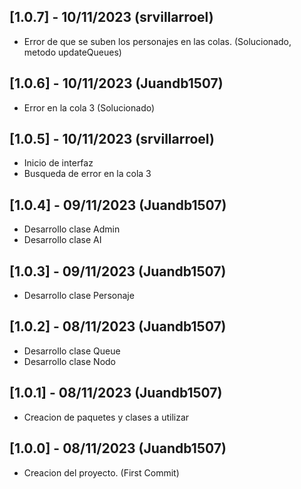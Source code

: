 ## [1.0.7] - 10/11/2023 (srvillarroel)

- Error de que se suben los personajes en las colas. (Solucionado, metodo updateQueues)

## [1.0.6] - 10/11/2023 (Juandb1507)

- Error en la cola 3 (Solucionado)

## [1.0.5] - 10/11/2023 (srvillarroel)

- Inicio de interfaz 
- Busqueda de error en la cola 3

## [1.0.4] - 09/11/2023 (Juandb1507)

- Desarrollo clase Admin
- Desarrollo clase AI

## [1.0.3] - 09/11/2023 (Juandb1507)

- Desarrollo clase Personaje 

## [1.0.2] - 08/11/2023 (Juandb1507)

- Desarrollo clase Queue
- Desarrollo clase Nodo

## [1.0.1] - 08/11/2023 (Juandb1507)

- Creacion de paquetes y clases a utilizar 

## [1.0.0] - 08/11/2023 (Juandb1507)

- Creacion del proyecto. (First Commit)


